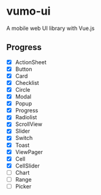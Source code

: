 # vumo-ui
A mobile web UI library with Vue.js

## Progress
- [x] ActionSheet
- [x] Button
- [x] Card
- [x] Checklist
- [x] Circle
- [x] Modal
- [x] Popup
- [x] Progress
- [x] Radiolist
- [x] ScrollView
- [x] Slider
- [x] Switch
- [x] Toast
- [x] ViewPager
- [x] Cell
- [x] CellSlider
- [ ] Chart
- [ ] Range
- [ ] Picker
